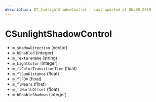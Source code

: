 ```yaml
---
description: DT_SunlightShadowControl - Last updated at 06.08.2019
---
```


# CSunlightShadowControl


* `m_shadowDirection` (vector)
* `m_bEnabled` (integer)
* `m_TextureName` (string)
* `m_LightColor` (integer)
* `m_flColorTransitionTime` (float)
* `m_flSunDistance` (float)
* `m_flFOV` (float)
* `m_flNearZ` (float)
* `m_flNorthOffset` (float)
* `m_bEnableShadows` (integer)